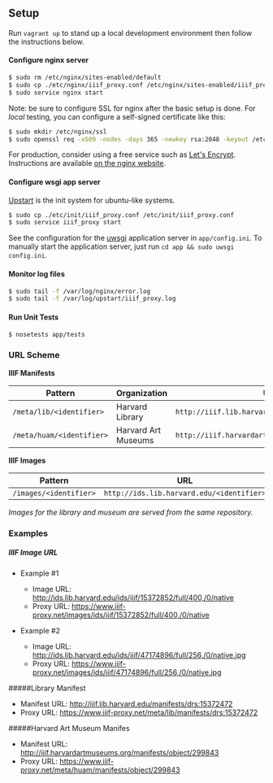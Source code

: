 ## Setup

Run `vagrant up` to stand up a local development environment then follow the instructions below.

#### Configure nginx server

```sh
$ sudo rm /etc/nginx/sites-enabled/default
$ sudo cp ./etc/nginx/iiif_proxy.conf /etc/nginx/sites-enabled/iiif_proxy
$ sudo service nginx start
```

Note: be sure to configure SSL for nginx after the basic setup is done. For _local_ testing, you can configure a self-signed certificate like this:

```sh
$ sudo mkdir /etc/nginx/ssl
$ sudo openssl req -x509 -nodes -days 365 -newkey rsa:2048 -keyout /etc/nginx/ssl/nginx.key -out /etc/nginx/ssl/nginx.crt
```

For production, consider using a free service such as [Let's Encrypt](https://letsencrypt.org/). Instructions are available [on the nginx website](https://www.nginx.com/blog/free-certificates-lets-encrypt-and-nginx/).

#### Configure wsgi app server
[Upstart](http://upstart.ubuntu.com/) is the init system for ubuntu-like systems. 

```sh
$ sudo cp ./etc/init/iiif_proxy.conf /etc/init/iiif_proxy.conf
$ sudo service iiif_proxy start
```

See the configuration for the [uwsgi](http://uwsgi-docs.readthedocs.io/) application server in `app/config.ini`. To manually start the application server, just run `cd app && sudo uwsgi config.ini`.

#### Monitor log files

```sh
$ sudo tail -f /var/log/nginx/error.log
$ sudo tail -f /var/log/upstart/iiif_proxy.log 
```

#### Run Unit Tests

```sh
$ nosetests app/tests
```

### URL Scheme

**IIIF Manifests**

|Pattern|Organization|URL|
|-------|------------|---|
|`/meta/lib/<identifier>`|Harvard Library|`http://iiif.lib.harvard.edu/<identifier>`|
|`/meta/huam/<identifier>`|Harvard Art Museums|`http://iiif.harvardartmuseums.org/<identifier>`|

**IIIF Images**

|Pattern|URL|
|-------|---|
|`/images/<identifier>`|`http://ids.lib.harvard.edu/<identifier>`|

_Images for the library and museum are served from the same repository._


### Examples

##### IIIF Image URL

- Example #1
    - Image URL: http://ids.lib.harvard.edu/ids/iiif/15372852/full/400,/0/native
    - Proxy URL: https://www.iiif-proxy.net/images/ids/iiif/15372852/full/400,/0/native

- Example #2
    - Image URL: http://ids.lib.harvard.edu/ids/iiif/47174896/full/256,/0/native.jpg
    - Proxy URL: https://www.iiif-proxy.net/images/ids/iiif/47174896/full/256,/0/native.jpg


#####Library Manifest

- Manifest URL: http://iiif.lib.harvard.edu/manifests/drs:15372472
- Proxy URL: https://www.iiif-proxy.net/meta/lib/manifests/drs:15372472

#####Harvard Art Museum Manifes

- Manifest URL: http://iiif.harvardartmuseums.org/manifests/object/299843
- Proxy URL: https://www.iiif-proxy.net/meta/huam/manifests/object/299843

